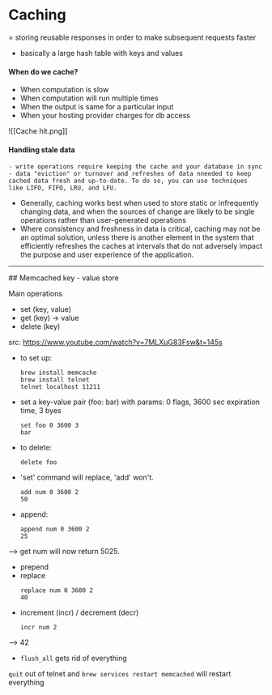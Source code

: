 # Caching
= storing reusable responses in order to make subsequent requests faster
- basically a large hash table with keys and values

#### When do we cache?
- When computation is slow
- When computation will run multiple times
- When the output is same for a particular input
- When your hosting provider charges for db access

![[Cache hit.png]]
<br>

#### Handling stale data
	- write operations require keeping the cache and your database in sync
	- data "eviction" or turnover and refreshes of data nneeded to keep cached data fresh and up-to-date. To do so, you can use techniques like LIFO, FIFO, LRU, and LFU.
- Generally, caching works best when used to store static or infrequently changing data, and when the sources of change are likely to be single operations rather than user-generated operations
- Where consistency and freshness in data is critical, caching may not be an optimal solution, unless there is another element in the system that efficiently refreshes the caches at intervals that do not adversely impact the purpose and user experience of the application.
<hr>
## Memcached
key - value store

Main operations
- set (key, value)
- get (key) -> value
- delete (key)

src: https://www.youtube.com/watch?v=7MLXuG83Fsw&t=145s
- to set up:
	```
	brew install memcache
	brew install telnet
	telnet localhost 11211
	```

- set a key-value pair (foo: bar) with params: 0 flags, 3600 sec expiration time, 3 byes
	```
	set foo 0 3600 3
	bar
	```

- to delete:
	```
	delete foo
	```

- 'set' command will replace, 'add' won't.
	```
	add num 0 3600 2
	50
	```

- append:
	```
	append num 0 3600 2
	25
	```
--> get num will now return 5025.
- prepend
- replace
	```
	replace num 0 3600 2
	40
	```
- increment (incr) / decrement (decr)
	```
	incr num 2
	```
--> 42
- ```flush_all``` gets rid of everything

```quit``` out of telnet and ```brew services restart memcached``` will restart everything

